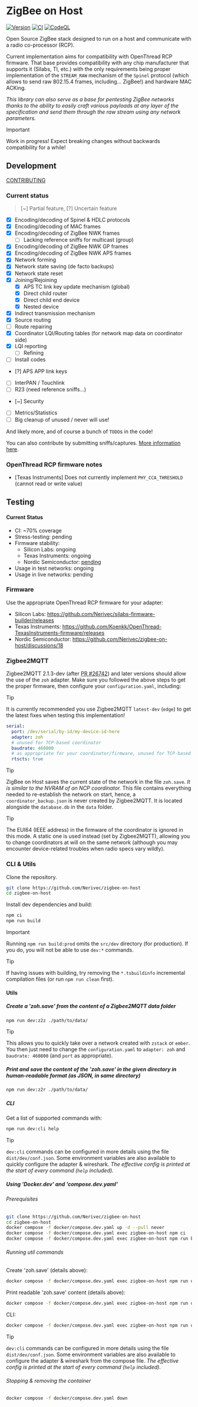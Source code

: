 # ZigBee on Host

[![Version](https://img.shields.io/npm/v/zigbee-on-host.svg)](https://npmjs.org/package/zigbee-on-host)
[![CI](https://github.com/Nerivec/zigbee-on-host/actions/workflows/ci.yaml/badge.svg)](https://github.com/Nerivec/zigbee-on-host/actions/workflows/ci.yaml)
[![CodeQL](https://github.com/Nerivec/zigbee-on-host/actions/workflows/github-code-scanning/codeql/badge.svg)](https://github.com/Nerivec/zigbee-on-host/actions/workflows/github-code-scanning/codeql)

Open Source ZigBee stack designed to run on a host and communicate with a radio co-processor (RCP).

Current implementation aims for compatibility with OpenThread RCP firmware. That base provides compatibility with any chip manufacturer that supports it (Silabs, TI, etc.) with the only requirements being proper implementation of the `STREAM_RAW` mechanism of the `Spinel` protocol (which allows to send raw 802.15.4 frames, including... ZigBee!) and hardware MAC ACKing.

_This library can also serve as a base for pentesting ZigBee networks thanks to the ability to easily craft various payloads at any layer of the specification and send them through the raw stream using any network parameters._

> [!IMPORTANT]
> Work in progress! Expect breaking changes without backwards compatibility for a while!

## Development

[CONTRIBUTING](./CONTRIBUTING.md)

### Current status

> [~] Partial feature, [?] Uncertain feature

- [x] Encoding/decoding of Spinel & HDLC protocols
- [x] Encoding/decoding of MAC frames
- [x] Encoding/decoding of ZigBee NWK frames
  - [ ] Lacking reference sniffs for multicast (group)
- [x] Encoding/decoding of ZigBee NWK GP frames
- [x] Encoding/decoding of ZigBee NWK APS frames
- [x] Network forming
- [x] Network state saving (de facto backups)
- [x] Network state reset
- [x] Joining/Rejoining
  - [x] APS TC link key update mechanism (global)
  - [x] Direct child router
  - [x] Direct child end device
  - [x] Nested device
- [x] Indirect transmission mechanism
- [x] Source routing
- [ ] Route repairing
- [x] Coordinator LQI/Routing tables (for network map data on coordinator side)
- [x] LQI reporting
  - [ ] Refining
- [ ] Install codes
- [?] APS APP link keys
- [ ] InterPAN / Touchlink
- [ ] R23 (need reference sniffs...)
- [~] Security
- [ ] Metrics/Statistics
- [ ] Big cleanup of unused / never will use!

And likely more, and of course a bunch of `TODO`s in the code!

You can also contribute by submitting sniffs/captures. [More information here](https://github.com/Nerivec/zigbee-on-host/discussions/14).

### OpenThread RCP firmware notes

- [Texas Instruments] Does not currently implement `PHY_CCA_THRESHOLD` (cannot read or write value)

## Testing

#### Current Status

- CI: ~70% coverage
- Stress-testing: pending
- Firmware stability:
  - Silicon Labs: ongoing
  - Texas Instruments: ongoing
  - Nordic Semiconductor: [pending](https://github.com/Nerivec/zigbee-on-host/discussions/18)
- Usage in test networks: ongoing
- Usage in live networks: pending

### Firmware

Use the appropriate OpenThread RCP firmware for your adapter:
- Silicon Labs: https://github.com/Nerivec/silabs-firmware-builder/releases
- Texas Instruments: https://github.com/Koenkk/OpenThread-TexasInstruments-firmware/releases
- Nordic Semiconductor: https://github.com/Nerivec/zigbee-on-host/discussions/18

### Zigbee2MQTT

Zigbee2MQTT 2.1.3-dev (after [PR #26742](https://github.com/Koenkk/zigbee2mqtt/pull/26742)) and later versions should allow the use of the `zoh` adapter.
Make sure you followed the above steps to get the proper firmware, then configure your `configuration.yaml`, including:

> [!TIP]
> It is currently recommended you use Zigbee2MQTT `latest-dev` (`edge`) to get the latest fixes when testing this implementation!

```yaml
serial:
  port: /dev/serial/by-id/my-device-id-here
  adapter: zoh
  # unused for TCP-based coordinator
  baudrate: 460800
  # as appropriate for your coordinator/firmware, unused for TCP-based coordinator
  rtscts: true
```

> [!TIP]
> ZigBee on Host saves the current state of the network in the file `zoh.save`. _It is similar to the NVRAM of an NCP coordinator._
> This file contains everything needed to re-establish the network on start, hence, a `coordinator_backup.json` is never created by Zigbee2MQTT. It is located alongside the `database.db` in the `data` folder.

> [!TIP]
> The EUI64 (IEEE address) in the firmware of the coordinator is ignored in this mode. A static one is used instead (set by Zigbee2MQTT), allowing you to change coordinators at will on the same network (although you may encounter device-related troubles when radio specs vary wildly).

### CLI & Utils

Clone the repository.

```bash
git clone https://github.com/Nerivec/zigbee-on-host
cd zigbee-on-host
```

Install dev dependencies and build:

```bash
npm ci
npm run build
```

> [!IMPORTANT]
> Running `npm run build:prod` omits the `src/dev` directory (for production). If you do, you will not be able to use `dev:*` commands.

> [!TIP]
> If having issues with building, try removing the `*.tsbuildinfo` incremental compilation files (or run `npm run clean` first).

#### Utils

##### Create a 'zoh.save' from the content of a Zigbee2MQTT data folder

```bash
npm run dev:z2z ./path/to/data/
```

> [!TIP]
> This allows you to quickly take over a network created with `zstack` or `ember`. You then just need to change the `configuration.yaml` to `adapter: zoh` and `baudrate: 460800` (and `port` as appropriate).

##### Print and save the content of the 'zoh.save' in the given directory in human-readable format (as JSON, in same directory)

```bash
npm run dev:z2r ./path/to/data/
```

##### CLI

Get a list of supported commands with:

```bash
npm run dev:cli help
```

> [!TIP]
> `dev:cli` commands can be configured in more details using the file `dist/dev/conf.json`. Some environment variables are also available to quickly configure the adapter & wireshark. _The effective config is printed at the start of every command (`help` included)._

##### Using 'Docker.dev' and 'compose.dev.yaml'

###### Prerequisites

```bash
git clone https://github.com/Nerivec/zigbee-on-host
cd zigbee-on-host
docker compose -f docker/compose.dev.yaml up -d --pull never
docker compose -f docker/compose.dev.yaml exec zigbee-on-host npm ci
docker compose -f docker/compose.dev.yaml exec zigbee-on-host npm run build
```

###### Running util commands

Create 'zoh.save' (details above):

```bash
docker compose -f docker/compose.dev.yaml exec zigbee-on-host npm run dev:z2z ./path/to/data
```

Print readable 'zoh.save' content (details above):

```bash
docker compose -f docker/compose.dev.yaml exec zigbee-on-host npm run dev:z2r ./path/to/data
```

CLI:

```bash
docker compose -f docker/compose.dev.yaml exec zigbee-on-host npm run dev:cli help
```

> [!TIP]
> `dev:cli` commands can be configured in more details using the file `dist/dev/conf.json`. Some environment variables are also available to configure the adapter & wireshark from the compose file. _The effective config is printed at the start of every command (`help` included)._

###### Stopping & removing the container

```bash
docker compose -f docker/compose.dev.yaml down
```
